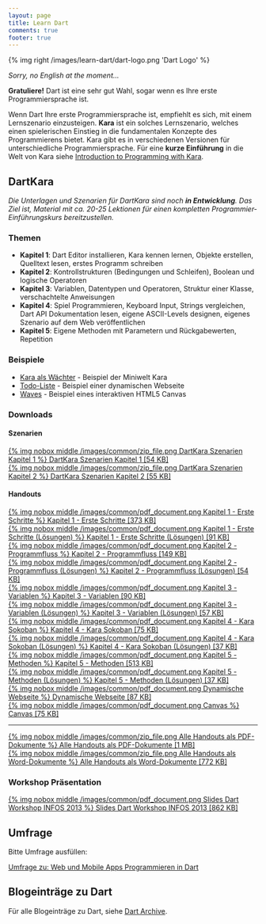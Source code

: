 ```yaml
---
layout: page
title: Learn Dart
comments: true
footer: true
---
```

{% img right /images/learn-dart/dart-logo.png 'Dart Logo' %}

*Sorry, no English at the moment...*

**Gratuliere!** Dart ist eine sehr gut Wahl, sogar wenn es Ihre erste Programmiersprache ist.

Wenn Dart Ihre erste Programmiersprache ist, empfiehlt es sich, mit einem Lernszenario einzusteigen. **Kara** ist ein solches Lernszenario, welches einen spielerischen Einstieg in die fundamentalen Konzepte des Programmierens bietet. Kara gibt es in verschiedenen Versionen für unterschiedliche Programmiersprache. Für eine **kurze Einführung** in die Welt von Kara siehe [Introduction to Programming with Kara](/blog/2012/10/02/introduction-to-programming-with-kara/).

## DartKara ##
*Die Unterlagen und Szenarien für DartKara sind noch **in Entwicklung**. Das Ziel ist, Material mit ca. 20-25 Lektionen für einen kompletten Programmier-Einführungskurs bereitzustellen.* 

### Themen ###
* **Kapitel 1**: Dart Editor installieren, Kara kennen lernen, Objekte erstellen, Quelltext lesen, erstes Programm schreiben
* **Kapitel 2**: Kontrollstrukturen (Bedingungen und Schleifen), Boolean und logische Operatoren
* **Kapitel 3**: Variablen, Datentypen und Operatoren, Struktur einer Klasse, verschachtelte Anweisungen
* **Kapitel 4**: Spiel Programmieren, Keyboard Input, Strings vergleichen, Dart API Dokumentation lesen, eigene ASCII-Levels designen, eigenes Szenario auf dem Web veröffentlichen
* **Kapitel 5**: Eigene Methoden mit Parametern und Rückgabewerten, Repetition

### Beispiele ###
* [Kara als Wächter](http://marcojakob.github.io/dart-kara/kara-as-guard/) - Beispiel der Miniwelt Kara
* [Todo-Liste](http://marcojakob.github.io/dart-kara/todo/) - Beispiel einer dynamischen Webseite
* [Waves](http://marcojakob.github.io/dart-kara/waves/) - Beispiel eines interaktiven HTML5 Canvas


### Downloads ###

#### Szenarien ####
[{% img nobox middle /images/common/zip_file.png DartKara Szenarien Kapitel 1 %} DartKara Szenarien Kapitel 1 [54 KB]](/downloads/learn-dart/dart-kara-chapter-1.zip)   
[{% img nobox middle /images/common/zip_file.png DartKara Szenarien Kapitel 2 %} DartKara Szenarien Kapitel 2 [55 KB]](/downloads/learn-dart/dart-kara-chapter-2.zip)   

#### Handouts ####
[{% img nobox middle /images/common/pdf_document.png Kapitel 1 - Erste Schritte %} Kapitel 1 - Erste Schritte [373 KB]](/downloads/learn-dart/handout-01-kapitel-1-erste-schritte.pdf)   
[{% img nobox middle /images/common/pdf_document.png Kapitel 1 - Erste Schritte (Lösungen) %} Kapitel 1 - Erste Schritte (Lösungen) [91 KB]](/downloads/learn-dart/handout-02-kapitel-1-erste-schritte-loesungen.pdf)   
[{% img nobox middle /images/common/pdf_document.png Kapitel 2 - Programmfluss %} Kapitel 2 - Programmfluss [149 KB]](/downloads/learn-dart/handout-03-kapitel-2-programmfluss.pdf)   
[{% img nobox middle /images/common/pdf_document.png Kapitel 2 - Programmfluss (Lösungen) %} Kapitel 2 - Programmfluss (Lösungen) [54 KB]](/downloads/learn-dart/handout-04-kapitel-2-programmfluss-loesungen.pdf)   
[{% img nobox middle /images/common/pdf_document.png Kapitel 3 - Variablen %} Kapitel 3 - Variablen [90 KB]](/downloads/learn-dart/handout-05-kapitel-3-variablen.pdf)   
[{% img nobox middle /images/common/pdf_document.png Kapitel 3 - Variablen (Lösungen) %} Kapitel 3 - Variablen (Lösungen) [57 KB]](/downloads/learn-dart/handout-06-kapitel-3-variablen-loesungen.pdf)   
[{% img nobox middle /images/common/pdf_document.png Kapitel 4 - Kara Sokoban %} Kapitel 4 - Kara Sokoban [75 KB]](/downloads/learn-dart/handout-07-kapitel-4-kara-sokoban.pdf)   
[{% img nobox middle /images/common/pdf_document.png Kapitel 4 - Kara Sokoban (Lösungen) %} Kapitel 4 - Kara Sokoban (Lösungen) [37 KB]](/downloads/learn-dart/handout-08-kapitel-4-kara-sokoban-loesungen.pdf)   
[{% img nobox middle /images/common/pdf_document.png Kapitel 5 - Methoden %} Kapitel 5 - Methoden [513 KB]](/downloads/learn-dart/handout-09-kapitel-5-methoden.pdf)   
[{% img nobox middle /images/common/pdf_document.png Kapitel 5 - Methoden (Lösungen) %} Kapitel 5 - Methoden (Lösungen) [37 KB]](/downloads/learn-dart/handout-10-kapitel-5-methoden-loesungen.pdf)   
[{% img nobox middle /images/common/pdf_document.png Dynamische Webseite %} Dynamische Webseite [87 KB]](/downloads/learn-dart/handout-11-dynamische-webseite.pdf)   
[{% img nobox middle /images/common/pdf_document.png Canvas %} Canvas [75 KB]](/downloads/learn-dart/handout-12-canvas.pdf)   

---
[{% img nobox middle /images/common/zip_file.png Alle Handouts als PDF-Dokumente %} Alle Handouts als PDF-Dokumente [1 MB]](/downloads/learn-dart/dart-kara-handouts-pdf.zip)   
[{% img nobox middle /images/common/zip_file.png Alle Handouts als Word-Dokumente %} Alle Handouts als Word-Dokumente [772 KB]](/downloads/learn-dart/dart-kara-handouts-word.zip)

### Workshop Präsentation ###
[{% img nobox middle /images/common/pdf_document.png Slides Dart Workshop INFOS 2013 %} Slides Dart Workshop INFOS 2013 [862 KB]](/downloads/learn-dart/slides-dart-workshop-infos2013.pdf) 

## Umfrage ##
Bitte Umfrage ausfüllen:

[Umfrage zu: Web und Mobile Apps Programmieren in Dart](https://docs.google.com/forms/d/1_0JV5GUMaSOrEq2DmScZj_64JKnyW0ods2HZ-Lb-btw/viewform)

## Blogeinträge zu Dart ##
Für alle Blogeinträge zu Dart, siehe [Dart Archive](/blog/archives/dart/).